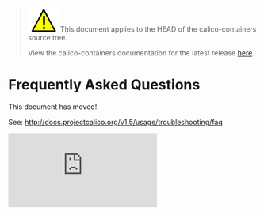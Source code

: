 <!--- master only -->
> ![warning](images/warning.png) This document applies to the HEAD of the calico-containers source tree.
>
> View the calico-containers documentation for the latest release [here](https://github.com/projectcalico/calico-containers/blob/v0.23.0/README.md).
<!--- else
> You are viewing the calico-containers documentation for release **release**.
<!--- end of master only -->

# Frequently Asked Questions

This document has moved!

See: http://docs.projectcalico.org/v1.5/usage/troubleshooting/faq

[![Analytics](https://calico-ga-beacon.appspot.com/UA-52125893-3/calico-containers/docs/FAQ.md?pixel)](https://github.com/igrigorik/ga-beacon)
